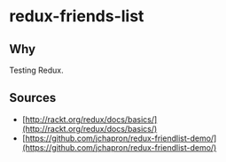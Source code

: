 redux-friends-list
======

Why
------
Testing Redux. 

Sources
------
* [http://rackt.org/redux/docs/basics/](http://rackt.org/redux/docs/basics/)
* [https://github.com/jchapron/redux-friendlist-demo/](https://github.com/jchapron/redux-friendlist-demo/)
